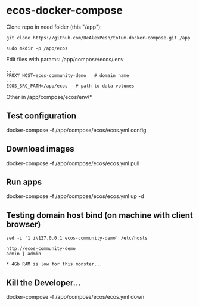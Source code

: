 # ecos-docker-compose

Clone repo in need folder (this "/app"):
```
git clone https://github.com/DeAlexPesh/totum-docker-compose.git /app
```
```
sudo mkdir -p /app/ecos
```

Edit files with params: /app/compose/ecos/.env
```
...
PROXY_HOST=ecos-community-demo   # domain name
...
ECOS_SRC_PATH=/app/ecos   # path to data volumes
```
Other in /app/compose/ecos/env/*

## Test configuration
docker-compose -f /app/compose/ecos/ecos.yml config

## Download images
docker-compose -f /app/compose/ecos/ecos.yml pull

## Run apps
docker-compose -f /app/compose/ecos/ecos.yml up -d

## Testing domain host bind (on machine with client browser)
```
sed -i '1 i\127.0.0.1 ecos-community-demo' /etc/hosts
```
```
http://ecos-community-demo
admin | admin
```

```
* 4Gb RAM is low for this monster...
```

## Kill the Developer...
docker-compose -f /app/compose/ecos/ecos.yml down
